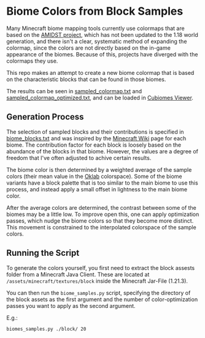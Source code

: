 # Biome Colors from Block Samples

Many Minecraft biome mapping tools currently use colormaps that are based on the [AMIDST project](https://github.com/toolbox4minecraft/amidst),
which has not been updated to the 1.18 world generation, and there isn't a clear, systematic method of expanding the colormap,
since the colors are not directly based on the in-game appearance of the biomes.
Because of this, projects have diverged with the colormaps they use.

This repo makes an attempt to create a new biome colormap that is based on the characteristic blocks that can be found in those biomes.

The results can be seen in [sampled_colormap.txt](sampled_colormap.txt) and [sampled_colormap_optimized.txt](sampled_colormap_optimized.txt),
and can be loaded in [Cubiomes Viewer](https://github.com/Cubitect/cubiomes-viewer).


## Generation Process

The selection of sampled blocks and their contributions is specified in [biome_blocks.txt](biome_blocks.txt)
and was inspired by the [Minecraft Wiki](https://minecraft.wiki/w/Biome) page for each biome.
The contribution factor for each block is loosely based on the abundance of the blocks in that biome.
However, the values are a degree of freedom that I've often adjusted to achive certain results.

The biome color is then determined by a weighted average of the sample colors
(their mean value in the [Oklab](https://bottosson.github.io/posts/oklab/) colorspace).
Some of the biome variants have a block palette that is too similar to the main biome to use this process,
and instead apply a small offset in lightness to the main biome color.

After the average colors are determined, the contrast between some of the biomes may be a little low.
To improve open this, one can apply optimization passes, which nudge the biome colors so that they become more distinct.
This movement is constrained to the interpolated colorspace of the sample colors.


## Running the Script

To generate the colors yourself, you first need to extract the block assests folder from a Minecraft Java Client.
These are located at `/assets/minecraft/textures/block` inside the Minecraft Jar-File (1.21.3).

You can then run the `biome_samples.py` script, specifying the directory of the block assets as the first argument and the number of color-optimization passes you want to apply as the second argument.

E.g.:
```
biomes_samples.py ./block/ 20
```

